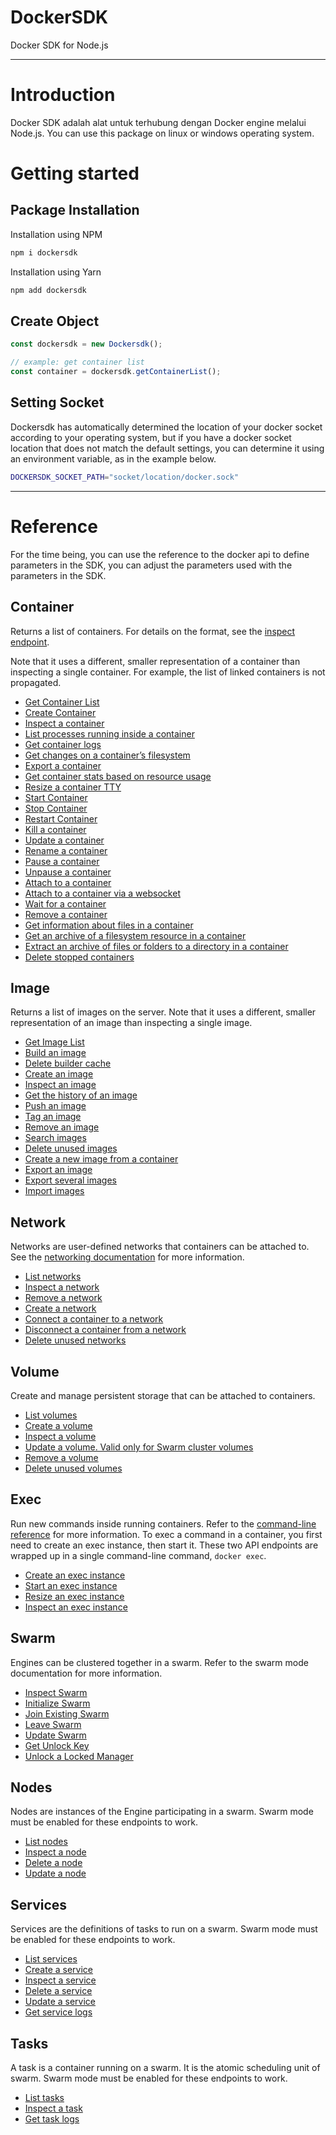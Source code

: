 # DockerSDK
Docker SDK for Node.js

---

# Introduction
Docker SDK adalah alat untuk terhubung dengan Docker engine melalui Node.js. You can use this package on linux or windows operating system.

# Getting started

## Package Installation

Installation using NPM

``` bash
npm i dockersdk
```

Installation using Yarn

``` bash
npm add dockersdk
```

## Create Object

``` typescript
const dockersdk = new Dockersdk();

// example: get container list
const container = dockersdk.getContainerList();
```

## Setting Socket

Dockersdk has automatically determined the location of your docker socket according to your operating system, but if you have a docker socket location that does not match the default settings, you can determine it using an environment variable, as in the example below.

``` bash
DOCKERSDK_SOCKET_PATH="socket/location/docker.sock"
```

---

# Reference
For the time being, you can use the reference to the docker api to define parameters in the SDK, you can adjust the parameters used with the parameters in the SDK.

## Container
Returns a list of containers. For details on the format, see the [inspect endpoint](https://docs.docker.com/reference/api/engine/version/v1.47/#tag/Container/operation/ContainerInspect).

Note that it uses a different, smaller representation of a container than inspecting a single container. For example, the list of linked containers is not propagated.

- [Get Container List](https://docs.docker.com/reference/api/engine/version/v1.47/#tag/Container/operation/ContainerList)
- [Create Container](https://docs.docker.com/reference/api/engine/version/v1.47/#tag/Container/operation/ContainerList)
- [Inspect a container](https://docs.docker.com/reference/api/engine/version/v1.47/#tag/Container/operation/ContainerInspect)
- [List processes running inside a container](https://docs.docker.com/reference/api/engine/version/v1.47/#tag/Container/operation/ContainerTop)
- [Get container logs](https://docs.docker.com/reference/api/engine/version/v1.47/#tag/Container/operation/ContainerLogs)
- [Get changes on a container’s filesystem](https://docs.docker.com/reference/api/engine/version/v1.47/#tag/Container/operation/ContainerChanges)
- [Export a container](https://docs.docker.com/reference/api/engine/version/v1.47/#tag/Container/operation/ContainerExport)
- [Get container stats based on resource usage](https://docs.docker.com/reference/api/engine/version/v1.47/#tag/Container/operation/ContainerStats)
- [Resize a container TTY](https://docs.docker.com/reference/api/engine/version/v1.47/#tag/Container/operation/ContainerResize)
- [Start Container](https://docs.docker.com/reference/api/engine/version/v1.47/#tag/Container/operation/ContainerStart)
- [Stop Container](https://docs.docker.com/reference/api/engine/version/v1.47/#tag/Container/operation/ContainerStop)
- [Restart Container](https://docs.docker.com/reference/api/engine/version/v1.47/#tag/Container/operation/ContainerRestart)
- [Kill a container](https://docs.docker.com/reference/api/engine/version/v1.47/#tag/Container/operation/ContainerKill)
- [Update a container](https://docs.docker.com/reference/api/engine/version/v1.47/#tag/Container/operation/ContainerUpdate)
- [Rename a container](https://docs.docker.com/reference/api/engine/version/v1.47/#tag/Container/operation/ContainerRename)
- [Pause a container](https://docs.docker.com/reference/api/engine/version/v1.47/#tag/Container/operation/ContainerPause)
- [Unpause a container](https://docs.docker.com/reference/api/engine/version/v1.47/#tag/Container/operation/ContainerUnpause)
- [Attach to a container](https://docs.docker.com/reference/api/engine/version/v1.47/#tag/Container/operation/ContainerAttach)
- [Attach to a container via a websocket](https://docs.docker.com/reference/api/engine/version/v1.47/#tag/Container/operation/ContainerAttachWebsocket)
- [Wait for a container](https://docs.docker.com/reference/api/engine/version/v1.47/#tag/Container/operation/ContainerWait)
- [Remove a container](https://docs.docker.com/reference/api/engine/version/v1.47/#tag/Container/operation/ContainerDelete)
- [Get information about files in a container](https://docs.docker.com/reference/api/engine/version/v1.47/#tag/Container/operation/ContainerArchiveInfo)
- [Get an archive of a filesystem resource in a container](https://docs.docker.com/reference/api/engine/version/v1.47/#tag/Container/operation/ContainerArchive)
- [Extract an archive of files or folders to a directory in a container](https://docs.docker.com/reference/api/engine/version/v1.47/#tag/Container/operation/PutContainerArchive)
- [Delete stopped containers](https://docs.docker.com/reference/api/engine/version/v1.47/#tag/Container/operation/ContainerPrune)

## Image
Returns a list of images on the server. Note that it uses a different, smaller representation of an image than inspecting a single image.

- [Get Image List](https://docs.docker.com/reference/api/engine/version/v1.47/#tag/Container/operation/ContainerList)
- [Build an image](https://docs.docker.com/reference/api/engine/version/v1.47/#tag/Image/operation/ImageBuild)
- [Delete builder cache](https://docs.docker.com/reference/api/engine/version/v1.47/#tag/Image/operation/BuildPrune)
- [Create an image](https://docs.docker.com/reference/api/engine/version/v1.47/#tag/Image/operation/ImageCreate)
- [Inspect an image](https://docs.docker.com/reference/api/engine/version/v1.47/#tag/Image/operation/ImageInspect)
- [Get the history of an image](https://docs.docker.com/reference/api/engine/version/v1.47/#tag/Image/operation/ImageHistory)
- [Push an image](https://docs.docker.com/reference/api/engine/version/v1.47/#tag/Image/operation/ImagePush)
- [Tag an image](https://docs.docker.com/reference/api/engine/version/v1.47/#tag/Image/operation/ImageTag)
- [Remove an image](https://docs.docker.com/reference/api/engine/version/v1.47/#tag/Image/operation/ImageDelete)
- [Search images](https://docs.docker.com/reference/api/engine/version/v1.47/#tag/Image/operation/ImageSearch)
- [Delete unused images](https://docs.docker.com/reference/api/engine/version/v1.47/#tag/Image/operation/ImagePrune)
- [Create a new image from a container](https://docs.docker.com/reference/api/engine/version/v1.47/#tag/Image/operation/ImageCommit)
- [Export an image](https://docs.docker.com/reference/api/engine/version/v1.47/#tag/Image/operation/ImageGet)
- [Export several images](https://docs.docker.com/reference/api/engine/version/v1.47/#tag/Image/operation/ImageGetAll)
- [Import images](https://docs.docker.com/reference/api/engine/version/v1.47/#tag/Image/operation/ImageLoad)

## Network
Networks are user-defined networks that containers can be attached to. See the [networking documentation](https://docs.docker.com/engine/network/) for more information.

- [List networks](https://docs.docker.com/reference/api/engine/version/v1.47/#tag/Network/operation/NetworkList)
- [Inspect a network](https://docs.docker.com/reference/api/engine/version/v1.47/#tag/Network/operation/NetworkInspect)
- [Remove a network](https://docs.docker.com/reference/api/engine/version/v1.47/#tag/Network/operation/NetworkDelete)
- [Create a network](https://docs.docker.com/reference/api/engine/version/v1.47/#tag/Network/operation/NetworkCreate)
- [Connect a container to a network](https://docs.docker.com/reference/api/engine/version/v1.47/#tag/Network/operation/NetworkConnect)
- [Disconnect a container from a network](https://docs.docker.com/reference/api/engine/version/v1.47/#tag/Network/operation/NetworkDisconnect)
- [Delete unused networks](https://docs.docker.com/reference/api/engine/version/v1.47/#tag/Network/operation/NetworkPrune)

## Volume
Create and manage persistent storage that can be attached to containers.

- [List volumes](https://docs.docker.com/reference/api/engine/version/v1.47/#tag/Volume/operation/VolumeList)
- [Create a volume](https://docs.docker.com/reference/api/engine/version/v1.47/#tag/Volume/operation/VolumeCreate)
- [Inspect a volume](https://docs.docker.com/reference/api/engine/version/v1.47/#tag/Volume/operation/VolumeInspect)
- [Update a volume. Valid only for Swarm cluster volumes](https://docs.docker.com/reference/api/engine/version/v1.47/#tag/Volume/operation/VolumeUpdate)
- [Remove a volume](https://docs.docker.com/reference/api/engine/version/v1.47/#tag/Volume/operation/VolumeDelete)
- [Delete unused volumes](https://docs.docker.com/reference/api/engine/version/v1.47/#tag/Volume/operation/VolumePrune)

## Exec
Run new commands inside running containers. Refer to the [command-line reference](https://docs.docker.com/reference/cli/docker/container/exec/) for more information.
To exec a command in a container, you first need to create an exec instance, then start it. These two API endpoints are wrapped up in a single command-line command, `docker exec`.

- [Create an exec instance](https://docs.docker.com/reference/api/engine/version/v1.47/#tag/Exec/operation/ContainerExec)
- [Start an exec instance](https://docs.docker.com/reference/api/engine/version/v1.47/#tag/Exec/operation/ExecStart)
- [Resize an exec instance](https://docs.docker.com/reference/api/engine/version/v1.47/#tag/Exec/operation/ExecResize)
- [Inspect an exec instance](https://docs.docker.com/reference/api/engine/version/v1.47/#tag/Exec/operation/ExecInspect)

## Swarm
Engines can be clustered together in a swarm. Refer to the swarm mode documentation for more information.

- [Inspect Swarm](https://docs.docker.com/reference/api/engine/version/v1.47/#tag/Swarm/operation/SwarmInspect)
- [Initialize Swarm](https://docs.docker.com/reference/api/engine/version/v1.47/#tag/Swarm/operation/SwarmInit)
- [Join Existing Swarm](https://docs.docker.com/reference/api/engine/version/v1.47/#tag/Swarm/operation/SwarmJoin)
- [Leave Swarm](https://docs.docker.com/reference/api/engine/version/v1.47/#tag/Swarm/operation/SwarmLeave)
- [Update Swarm](https://docs.docker.com/reference/api/engine/version/v1.47/#tag/Swarm/operation/SwarmUpdate)
- [Get Unlock Key](https://docs.docker.com/reference/api/engine/version/v1.47/#tag/Swarm/operation/SwarmUnlockkey)
- [Unlock a Locked Manager](https://docs.docker.com/reference/api/engine/version/v1.47/#tag/Swarm/operation/SwarmUnlock)

## Nodes
Nodes are instances of the Engine participating in a swarm. Swarm mode must be enabled for these endpoints to work.

- [List nodes](https://docs.docker.com/reference/api/engine/version/v1.47/#tag/Node/operation/NodeList)
- [Inspect a node](https://docs.docker.com/reference/api/engine/version/v1.47/#tag/Node/operation/NodeInspect)
- [Delete a node](https://docs.docker.com/reference/api/engine/version/v1.47/#tag/Node/operation/NodeDelete)
- [Update a node](https://docs.docker.com/reference/api/engine/version/v1.47/#tag/Node/operation/NodeUpdate)

## Services
Services are the definitions of tasks to run on a swarm. Swarm mode must be enabled for these endpoints to work.

- [List services](https://docs.docker.com/reference/api/engine/version/v1.47/#tag/Service/operation/ServiceList)
- [Create a service](https://docs.docker.com/reference/api/engine/version/v1.47/#tag/Service/operation/ServiceCreate)
- [Inspect a service](https://docs.docker.com/reference/api/engine/version/v1.47/#tag/Service/operation/ServiceInspect)
- [Delete a service](https://docs.docker.com/reference/api/engine/version/v1.47/#tag/Service/operation/ServiceDelete)
- [Update a service](https://docs.docker.com/reference/api/engine/version/v1.47/#tag/Service/operation/ServiceUpdate)
- [Get service logs](https://docs.docker.com/reference/api/engine/version/v1.47/#tag/Service/operation/ServiceLogs)

## Tasks
A task is a container running on a swarm. It is the atomic scheduling unit of swarm. Swarm mode must be enabled for these endpoints to work.

- [List tasks](https://docs.docker.com/reference/api/engine/version/v1.47/#tag/Task/operation/TaskList)
- [Inspect a task](https://docs.docker.com/reference/api/engine/version/v1.47/#tag/Task/operation/TaskInspect)
- [Get task logs](https://docs.docker.com/reference/api/engine/version/v1.47/#tag/Task/operation/TaskLogs)